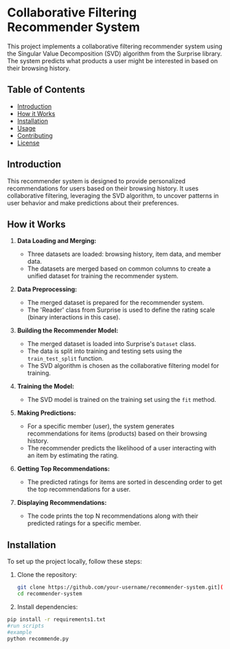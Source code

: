 # Collaborative Filtering Recommender System

This project implements a collaborative filtering recommender system using the Singular Value Decomposition (SVD) algorithm from the Surprise library. The system predicts what products a user might be interested in based on their browsing history.

## Table of Contents

- [Introduction](#introduction)
- [How it Works](#how-it-works)
- [Installation](#installation)
- [Usage](#usage)
- [Contributing](#contributing)
- [License](#license)

## Introduction

This recommender system is designed to provide personalized recommendations for users based on their browsing history. It uses collaborative filtering, leveraging the SVD algorithm, to uncover patterns in user behavior and make predictions about their preferences.

## How it Works

1. **Data Loading and Merging:**
   - Three datasets are loaded: browsing history, item data, and member data.
   - The datasets are merged based on common columns to create a unified dataset for training the recommender system.

2. **Data Preprocessing:**
   - The merged dataset is prepared for the recommender system.
   - The 'Reader' class from Surprise is used to define the rating scale (binary interactions in this case).

3. **Building the Recommender Model:**
   - The merged dataset is loaded into Surprise's `Dataset` class.
   - The data is split into training and testing sets using the `train_test_split` function.
   - The SVD algorithm is chosen as the collaborative filtering model for training.

4. **Training the Model:**
   - The SVD model is trained on the training set using the `fit` method.

5. **Making Predictions:**
   - For a specific member (user), the system generates recommendations for items (products) based on their browsing history.
   - The recommender predicts the likelihood of a user interacting with an item by estimating the rating.

6. **Getting Top Recommendations:**
   - The predicted ratings for items are sorted in descending order to get the top recommendations for a user.

7. **Displaying Recommendations:**
   - The code prints the top N recommendations along with their predicted ratings for a specific member.

## Installation

To set up the project locally, follow these steps:

1. Clone the repository:
   ```bash
   git clone https://github.com/your-username/recommender-system.git](https://github.com/ASGMT-group/Data-Mining.git)https://github.com/ASGMT-group/Data-Mining.git
   cd recommender-system
2. Install dependencies:
  ```bash
  pip install -r requirements1.txt
  #run scripts
  #example
  python recommende.py

